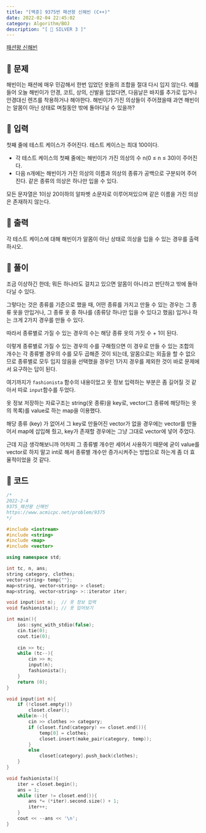 ```yaml
---
title: "[백준] 9375번 패션왕 신해빈 (C++)"
date: 2022-02-04 22:45:02
category: Algorithm/BOJ
description: "[ 🤍 SILVER 3 ]"
---
```


[패션왕 신해빈](https://www.acmicpc.net/problem/9375)

## 🌟 문제

해빈이는 패션에 매우 민감해서 한번 입었던 옷들의 조합을 절대 다시 입지 않는다. 예를 들어 오늘 해빈이가 안경, 코트, 상의, 신발을 입었다면, 다음날은 바지를 추가로 입거나 안경대신 렌즈를 착용하거나 해야한다. 해빈이가 가진 의상들이 주어졌을때 과연 해빈이는 알몸이 아닌 상태로 며칠동안 밖에 돌아다닐 수 있을까?

## 🌟 입력

첫째 줄에 테스트 케이스가 주어진다. 테스트 케이스는 최대 100이다.

- 각 테스트 케이스의 첫째 줄에는 해빈이가 가진 의상의 수 n(0 ≤ n ≤ 30)이 주어진다.
- 다음 n개에는 해빈이가 가진 의상의 이름과 의상의 종류가 공백으로 구분되어 주어진다. 같은 종류의 의상은 하나만 입을 수 있다.

모든 문자열은 1이상 20이하의 알파벳 소문자로 이루어져있으며 같은 이름을 가진 의상은 존재하지 않는다.

## 🌟 출력

각 테스트 케이스에 대해 해빈이가 알몸이 아닌 상태로 의상을 입을 수 있는 경우를 출력하시오.

## 🌟 풀이

조금 이상하긴 한데; 뭐든 하나라도 걸치고 있으면 알몸이 아니라고 판단하고 밖에 돌아다닐 수 있다.

그렇다는 것은 종류를 기준으로 했을 때, 어떤 종류를 가지고 만들 수 있는 경우는 그 종류 옷을 안입거나, 그 종류 옷 중 하나를 (종류당 하나만 입을 수 있다고 했음) 입거나 하는 크게 2가지 경우를 만들 수 있다.

따라서 종류별로 가질 수 있는 경우의 수는 해당 종류 옷의 가짓 수 + 1이 된다.

이렇게 종류별로 가질 수 있는 경우의 수를 구해줬으면 이 경우로 만들 수 있는 조합의 개수는 각 종류별 경우의 수를 모두 곱해준 것이 되는데, 알몸으로는 외출을 할 수 없으므로 종류별로 모두 입지 않음을 선택했을 경우인 1가지 경우를 제외한 것이 바로 문제에서 요구하는 답이 된다.

여기까지가 `fashionista` 함수의 내용이었고 옷 정보 입력하는 부분은 좀 길어질 것 같아서 따로 `input`함수를 두었다.

옷 정보 저장하는 자료구조는 string(옷 종류)을 key로, vector(그 종류에 해당하는 옷의 목록)를 value로 하는 map을 이용했다.

해당 종류 (key) 가 없어서 그 key로 만들어진 vector가 없을 경우에는 vector를 만들어서 map에 삽입해 줬고, key가 존재할 경우에는 그냥 그대로 vector에 넣어 주었다.

근데 지금 생각해보니까 어차피 그 종류별 개수만 세어서 사용하기 때문에 굳이 value를 vector로 하지 말고 int로 해서 종류별 개수만 증가시켜주는 방법으로 하는게 좀 더 효율적이었을 것 같다.

## 🌟 코드

```cpp
/*
2022-2-4
9375_패션왕 신해빈
https://www.acmicpc.net/problem/9375
*/

#include <iostream>
#include <string>
#include <map>
#include <vector>

using namespace std;

int tc, n, ans;
string category, clothes;
vector<string> temp{""};
map<string, vector<string> > closet;
map<string, vector<string> >::iterator iter;

void input(int n);  // 옷 정보 입력
void fashionista(); // 옷 입어보기

int main(){
    ios::sync_with_stdio(false);
    cin.tie(0);
    cout.tie(0);
    
    cin >> tc;
    while (tc--){
        cin >> n;
        input(n);
        fashionista();
    }
    return (0);
}

void input(int n){
    if (!closet.empty())
        closet.clear();
    while(n--){
        cin >> clothes >> category;
        if (closet.find(category) == closet.end()){
            temp[0] = clothes;
            closet.insert(make_pair(category, temp));
        }
        else
            closet[category].push_back(clothes);
    }
}

void fashionista(){
    iter = closet.begin();
    ans = 1;
    while (iter != closet.end()){
        ans *= (*iter).second.size() + 1;
        iter++;
    }
    cout << --ans << '\n';
}
```
